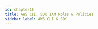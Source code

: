 ```yaml
---
id: chapter10
title: AWS CLI, SDK IAM Roles & Policies
sidebar_label: AWS CLI & SDK
---
```
















